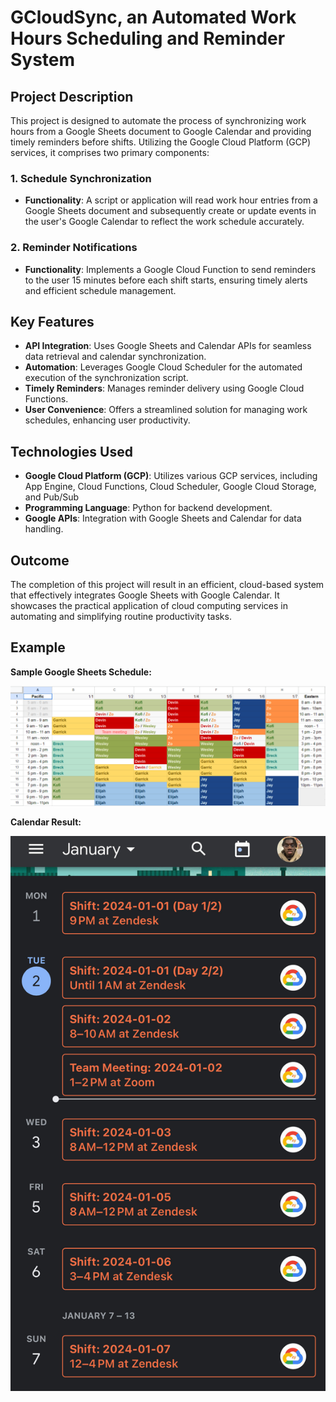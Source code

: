 # GCloudSync, an Automated Work Hours Scheduling and Reminder System

## Project Description
This project is designed to automate the process of synchronizing work hours from a Google Sheets document to Google Calendar and providing timely reminders before shifts. Utilizing the Google Cloud Platform (GCP) services, it comprises two primary components:

### 1. Schedule Synchronization
- **Functionality**: A script or application will read work hour entries from a Google Sheets document and subsequently create or update events in the user's Google Calendar to reflect the work schedule accurately.

### 2. Reminder Notifications
- **Functionality**: Implements a Google Cloud Function to send reminders to the user 15 minutes before each shift starts, ensuring timely alerts and efficient schedule management.

## Key Features
- **API Integration**: Uses Google Sheets and Calendar APIs for seamless data retrieval and calendar synchronization.
- **Automation**: Leverages Google Cloud Scheduler for the automated execution of the synchronization script.
- **Timely Reminders**: Manages reminder delivery using Google Cloud Functions.
- **User Convenience**: Offers a streamlined solution for managing work schedules, enhancing user productivity.

## Technologies Used
- **Google Cloud Platform (GCP)**: Utilizes various GCP services, including App Engine, Cloud Functions, Cloud Scheduler, Google Cloud Storage, and Pub/Sub
- **Programming Language**: Python for backend development.
- **Google APIs**: Integration with Google Sheets and Calendar for data handling.

## Outcome
The completion of this project will result in an efficient, cloud-based system that effectively integrates Google Sheets with Google Calendar. It showcases the practical application of cloud computing services in automating and simplifying routine productivity tasks.

## Example

**Sample Google Sheets Schedule:**

![sample google sheets schedule image](https://github.com/kodarfour/GCloudSync-WorkScheduler/blob/kofi-testing/images/example_schedule.png?raw=true)

**Calendar Result:**

![calendar result image](https://github.com/kodarfour/GCloudSync-WorkScheduler/blob/kofi-testing/images/result.jpg?raw=true)